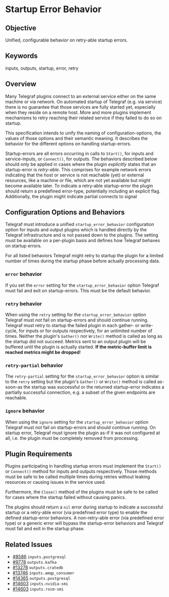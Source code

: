 # Startup Error Behavior

## Objective

Unified, configurable behavior on retry-able startup errors.

## Keywords

inputs, outputs, startup, error, retry

## Overview

Many Telegraf plugins connect to an external service either on the same machine
or via network. On automated startup of Telegraf (e.g. via service) there is no
guarantee that those services are fully started yet, especially when they reside
on a remote host. More and more plugins implement mechanisms to retry reaching
their related service if they failed to do so on startup.

This specification intends to unify the naming of configuration-options, the
values of those options and their semantic meaning. It describes the behavior
for the different options on handling startup-errors.

Startup-errors are all errors occurring in calls to `Start()`, for inputs and
service-inputs, or `Connect()`, for outputs. The behaviors described below
should only be applied in cases where the plugin *explicitly* states that an
startup-error is *retry-able*. This comprises for example network errors
indicating that the host or service is not reachable (yet) or external
resources, like a machine or file, which are not yet available but might become
available later. To indicate a retry-able startup-error the plugin should return
a predefined error-type, potentially including an explicit flag. Additionally,
the plugin might indicate partial connects to signal

## Configuration Options and Behaviors

Telegraf must introduce a unified `startup_error_behavior` configuration option
for inputs and output plugins which is handled directly by the Telegraf
infrastructure and is not passed down to the plugins. The setting must be
available on a per-plugin basis and defines how Telegraf behaves on startup
errors.

For all listed behaviors Telegraf might retry to startup the plugin for a
limited number of times during the startup phase before actually processing
data.

### `error` behavior

If you set the `error` setting for the `startup_error_behavior` option Telegraf
must fail and exit on startup-errors. This must be the default behavior.

### `retry` behavior

When using the `retry` setting for the `startup_error_behavior` option Telegraf
must *not* fail on startup-errors and should continue running. Telegraf must
retry to startup the failed plugin in each gather- or write-cycle, for inputs
or for outputs respectively, for an unlimited number of times. Neither the
plugin's `Gather()` nor `Write()` method is called as long as the startup did
not succeed. Metrics sent to an output plugin will be buffered until the plugin
is actually started.
**If the metric-buffer limit is reached metrics might be dropped**!

### `retry-partial` behavior

The `retry-partial` setting for the `startup_error_behavior` option is similar
to the `retry` setting but the plugin's `Gather()` or `Write()` method is
called as-soon-as the startup was successful or the returned startup-error
indicates a partially successful connection, e.g. a subset of the given
endpoints are reachable.

### `ignore` behavior

When using the `ignore` setting for the `startup_error_behavior` option Telegraf
must *not* fail on startup-errors and should continue running. On startup error,
Telegraf must ignore the plugin as-if it was not configured at all, i.e. the
plugin must be completely removed from processing.

## Plugin Requirements

Plugins participating in handling startup errors must implement the `Start()`
or `Connect()` method for inputs and outputs respectively. Those methods must be
safe to be called multiple times during retries without leaking resources or
causing issues in the service used.

Furthermore, the `Close()` method of the plugins must be safe to be called for
cases where the startup failed without causing panics.

The plugins should return a `nil` error during startup to indicate a successful
startup or a retry-able error (via predefined error type) to enable the defined
startup-error behaviors. A non-retry-able error (via predefined error type) or
a generic error will bypass the startup-error behaviors and Telegraf must fail
and exit in the startup phase.

## Related Issues

- [#8586](https://github.com/influxdata/telegraf/issues/8586) `inputs.postgresql`
- [#9778](https://github.com/influxdata/telegraf/issues/9778) `outputs.kafka`
- [#13278](https://github.com/influxdata/telegraf/issues/13278) `outputs.cratedb`
- [#13746](https://github.com/influxdata/telegraf/issues/13746) `inputs.amqp_consumer`
- [#14365](https://github.com/influxdata/telegraf/issues/14365) `outputs.postgresql`
- [#14603](https://github.com/influxdata/telegraf/issues/14603) `inputs.nvidia-smi`
- [#14603](https://github.com/influxdata/telegraf/issues/14603) `inputs.rocm-smi`
